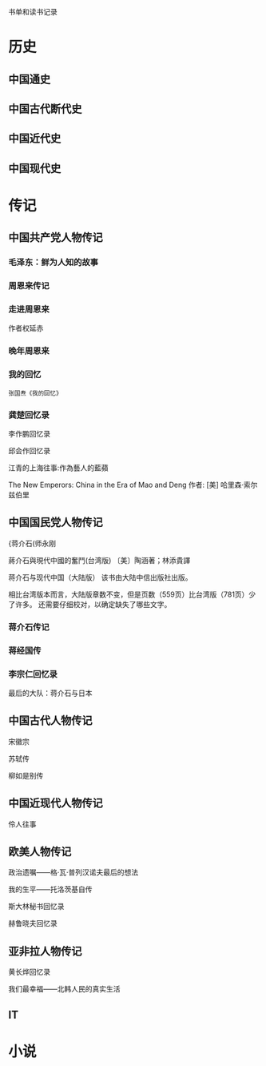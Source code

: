 
书单和读书记录

# 历史

## 中国通史

## 中国古代断代史 

## 中国近代史

## 中国现代史


# 传记

## 中国共产党人物传记

### 毛泽东：鲜为人知的故事

### 周恩来传记

### 走进周恩来

作者权延赤

### 晚年周恩来

### 我的回忆 
   
    张国焘《我的回忆》
    
### 龚楚回忆录

李作鹏回忆录

邱会作回忆录

江青的上海往事:作為藝人的藍蘋

The New Emperors: China in the Era of Mao and Deng
作者:  [美] 哈里森·索尔兹伯里

## 中国国民党人物传记

{蒋介石(师永刚

蔣介石與現代中國的奮鬥(台湾版)
〔美〕陶涵著；林添貴譯

蒋介石与现代中国（大陆版）
该书由大陆中信出版社出版。

相比台湾版本而言，大陆版章数不变，但是页数（559页）比台湾版（781页）少了许多。
还需要仔细校对，以确定缺失了哪些文字。


### 蒋介石传记
### 蒋经国传
### 李宗仁回忆录

最后的大队：蒋介石与日本



## 中国古代人物传记

宋徽宗

苏轼传

柳如是别传 


## 中国近现代人物传记

伶人往事

## 欧美人物传记

政治遗嘱——格·瓦·普列汉诺夫最后的想法

我的生平——托洛茨基自传 

斯大林秘书回忆录

赫鲁晓夫回忆录


## 亚非拉人物传记
黄长烨回忆录

 我们最幸福——北韩人民的真实生活

## IT 


# 小说

##  
